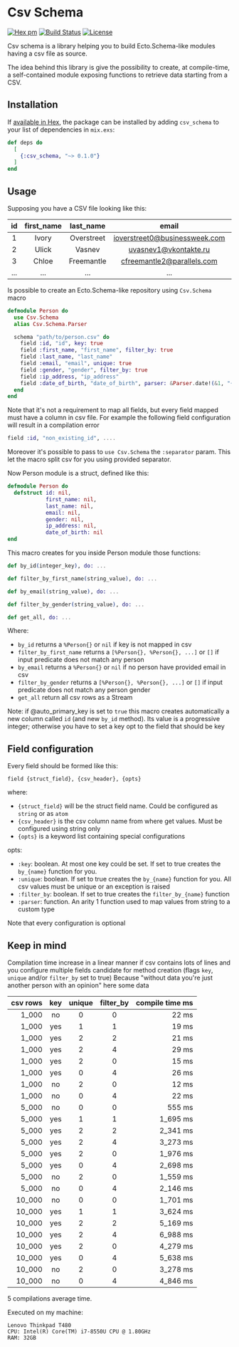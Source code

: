 # Csv Schema

[![Hex pm](https://img.shields.io/hexpm/v/csv_schema.svg?style=flat)](https://hex.pm/packages/csv_schema)
[![Build Status](https://travis-ci.org/primait/csv_schema.svg?branch=master)](https://travis-ci.org/primait/csv_schema)
[![License](https://img.shields.io/badge/License-MIT-blue.svg)](https://opensource.org/licenses/MIT)

Csv schema is a library helping you to build Ecto.Schema-like modules having a csv file as source.

The idea behind this library is give the possibility to create, at compile-time, a self-contained module exposing functions to retrieve data starting from a CSV.

## Installation

If [available in Hex](https://hex.pm/docs/publish), the package can be installed
by adding `csv_schema` to your list of dependencies in `mix.exs`:

```elixir
def deps do
  [
    {:csv_schema, "~> 0.1.0"}
  ]
end
```

## Usage

Supposing you have a CSV file looking like this:

id  | first_name | last_name  | email                         | gender | ip_address      | date_of_birth
:--:|:----------:|:----------:|:-----------------------------:|:------:|:---------------:|:------------:
1   | Ivory      | Overstreet | ioverstreet0@businessweek.com | Female | 30.138.91.62    | 10/22/2018
2   | Ulick      | Vasnev     | uvasnev1@vkontakte.ru         | Male   | 35.15.164.70    | 01/19/2018
3   | Chloe      | Freemantle | cfreemantle2@parallels.com    | Female | 133.133.113.255 | 08/13/2018
... | ...        | ...        | ...                           | ...    | ...             | ...

Is possible to create an Ecto.Schema-like repository using `Csv.Schema` macro

```elixir
defmodule Person do
  use Csv.Schema
  alias Csv.Schema.Parser

  schema "path/to/person.csv" do
    field :id, "id", key: true
    field :first_name, "first_name", filter_by: true
    field :last_name, "last_name"
    field :email, "email", unique: true
    field :gender, "gender", filter_by: true
    field :ip_address, "ip_address"
    field :date_of_birth, "date_of_birth", parser: &Parser.date!(&1, "{0M}/{0D}/{0YYYY}")
  end
end
```

Note that it's not a requirement to map all fields, but every field mapped must
have a column in csv file.
For example the following field configuration will result in a compilation error

```elixir
field :id, "non_existing_id", ....
```

Moreover it's possible to pass to `use Csv.Schema` the `:separator` param. This
let the macro split csv for you using provided separator.

Now Person module is a struct, defined like this:

```elixir
defmodule Person do
  defstruct id: nil,
            first_name: nil,
            last_name: nil,
            email: nil,
            gender: nil,
            ip_address: nil,
            date_of_birth: nil
end
```

This macro creates for you inside Person module those functions:

```elixir
def by_id(integer_key), do: ...

def filter_by_first_name(string_value), do: ...

def by_email(string_value), do: ...

def filter_by_gender(string_value), do: ...

def get_all, do: ...
```

Where:
- `by_id` returns a `%Person{}` or `nil` if key is not mapped in csv
- `filter_by_first_name` returns a `[%Person{}, %Person{}, ...]` or `[]` if input predicate does not match any person
- `by_email` returns a `%Person{}` or `nil` if no person have provided email in csv
- `filter_by_gender` returns a `[%Person{}, %Person{}, ...]` or `[]` if input predicate does not match any person gender
- `get_all` return all csv rows as a Stream

Note: if @auto_primary_key is set to `true` this macro creates automatically a new column called `id`
(and new `by_id` method). Its value is a progressive integer; otherwise you have to set a key opt
to the field that should be key

## Field configuration

Every field should be formed like this:

```
field {struct_field}, {csv_header}, {opts}
```

where:
- `{struct_field}` will be the struct field name. Could be configured as `string` or as `atom`
- `{csv_header}` is the csv column name from where get values. Must be configured using string only
- `{opts}` is a keyword list containing special configurations

opts:
- `:key`: boolean. At most one key could be set. If set to true creates the `by_{name}` function for you.
- `:unique`: boolean. If set to true creates the `by_{name}` function for you. All csv values must be unique or an exception is raised
- `:filter_by`: boolean. If set to true creates the `filter_by_{name}` function
- `:parser`: function. An arity 1 function used to map values from string to a custom type

Note that every configuration is optional

## Keep in mind

Compilation time increase in a linear manner if csv contains lots of lines and you
configure multiple fields candidate for method creation (flags `key`, `unique` and/or `filter_by` set to true)
Because "without data you're just another person with an opinion" here some data

csv rows | key | unique | filter_by | compile time ms
--------:|:---:|:------:|:---------:|----------------:
1_000    | no  | 0      | 0         | 22 ms
1_000    | yes | 1      | 1         | 19 ms
1_000    | yes | 2      | 2         | 21 ms
1_000    | yes | 2      | 4         | 29 ms
1_000    | yes | 2      | 0         | 15 ms
1_000    | yes | 0      | 4         | 26 ms
1_000    | no  | 2      | 0         | 12 ms
1_000    | no  | 0      | 4         | 22 ms
5_000    | no  | 0      | 0         | 555 ms
5_000    | yes | 1      | 1         | 1_695 ms
5_000    | yes | 2      | 2         | 2_341 ms
5_000    | yes | 2      | 4         | 3_273 ms
5_000    | yes | 2      | 0         | 1_976 ms
5_000    | yes | 0      | 4         | 2_698 ms
5_000    | no  | 2      | 0         | 1_559 ms
5_000    | no  | 0      | 4         | 2_146 ms
10_000   | no  | 0      | 0         | 1_701 ms
10_000   | yes | 1      | 1         | 3_624 ms
10_000   | yes | 2      | 2         | 5_169 ms
10_000   | yes | 2      | 4         | 6_988 ms
10_000   | yes | 2      | 0         | 4_279 ms
10_000   | yes | 0      | 4         | 5_638 ms
10_000   | no  | 2      | 0         | 3_278 ms
10_000   | no  | 0      | 4         | 4_846 ms

5 compilations average time.

Executed on my machine:

    Lenovo Thinkpad T480
    CPU: Intel(R) Core(TM) i7-8550U CPU @ 1.80GHz
    RAM: 32GB
